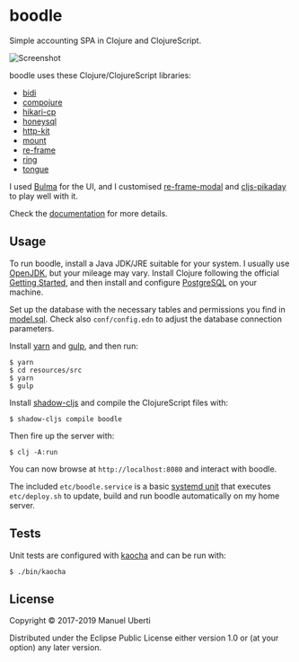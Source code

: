 # boodle

Simple accounting SPA in Clojure and ClojureScript.

![Screenshot](https://github.com/manuel-uberti/boodle/blob/master/resources/img/screenshot.png)

boodle uses these Clojure/ClojureScript libraries:

- [bidi](https://github.com/juxt/bidi)
- [compojure](https://github.com/weavejester/compojure)
- [hikari-cp](https://github.com/tomekw/hikari-cp)
- [honeysql](https://github.com/jkk/honeysql)
- [http-kit](http://www.http-kit.org/)
- [mount](https://github.com/tolitius/mount)
- [re-frame](https://github.com/Day8/re-frame)
- [ring](https://github.com/ring-clojure/ring)
- [tongue](https://github.com/tonsky/tongue)

I used [Bulma](https://bulma.io/) for the UI, and I customised
[re-frame-modal](https://github.com/benhowell/re-frame-modal) and
[cljs-pikaday](https://github.com/timgilbert/cljs-pikaday) to play well with it.

Check the
[documentation](https://github.com/manuel-uberti/boodle/blob/master/doc/index.md)
for more details.

## Usage

To run boodle, install a Java JDK/JRE suitable for your system. I usually use
[OpenJDK](https://openjdk.java.net/), but your mileage may vary. Install Clojure
following the official [Getting
Started](https://clojure.org/guides/getting_started), and then install and
configure [PostgreSQL](https://www.postgresql.org) on your machine.

Set up the database with the necessary tables and permissions you find in
[model.sql](https://github.com/manuel-uberti/boodle/blob/master/resources/sql/model.sql).
Check also `conf/config.edn` to adjust the database connection parameters.

Install [yarn](https://yarnpkg.com/en/) and [gulp](https://gulpjs.com/), and
then run:

```console
$ yarn
$ cd resources/src
$ yarn
$ gulp
```

Install [shadow-cljs](http://shadow-cljs.org/) and compile the ClojureScript
files with:

```console
$ shadow-cljs compile boodle
```

Then fire up the server with:

```console
$ clj -A:run
```

You can now browse at `http://localhost:8080` and interact with boodle.

The included `etc/boodle.service` is a basic [systemd
unit](https://www.freedesktop.org/software/systemd/man/systemd.unit.html) that
executes `etc/deploy.sh` to update, build and run boodle automatically on my
home server.

## Tests

Unit tests are configured with [kaocha](https://github.com/lambdaisland/kaocha)
and can be run with:

```console
$ ./bin/kaocha
```

## License

Copyright © 2017-2019 Manuel Uberti

Distributed under the Eclipse Public License either version 1.0 or (at
your option) any later version.
